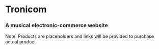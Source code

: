 # Tronicom
### A musical electronic-commerce website

Note: Products are placeholders and links will be provided to purchase actual
product